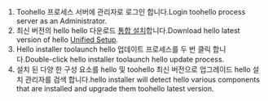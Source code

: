 1. <span data-ttu-id="faf51-101">Toohello 프로세스 서버에 관리자로 로그인 합니다.</span><span class="sxs-lookup"><span data-stu-id="faf51-101">Login toohello process server as an Administrator.</span></span>
2. <span data-ttu-id="faf51-102">최신 버전의 hello hello 다운로드 [통합 설치](http://aka.ms/unifiedinstaller)합니다.</span><span class="sxs-lookup"><span data-stu-id="faf51-102">Download hello latest version of hello [Unified Setup](http://aka.ms/unifiedinstaller).</span></span>
3. <span data-ttu-id="faf51-103">Hello installer toolaunch hello 업데이트 프로세스를 두 번 클릭 합니다.</span><span class="sxs-lookup"><span data-stu-id="faf51-103">Double-click hello installer toolaunch hello update process.</span></span>
4. <span data-ttu-id="faf51-104">설치 된 다양 한 구성 요소를 hello 및 toohello 최신 버전으로 업그레이드 hello 설치 관리자를 검색 합니다.</span><span class="sxs-lookup"><span data-stu-id="faf51-104">hello installer will detect hello various components that are installed and upgrade them toohello latest version.</span></span>
